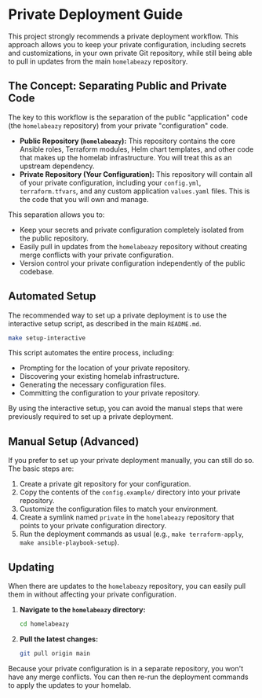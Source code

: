 # Private Deployment Guide

This project strongly recommends a private deployment workflow. This approach allows you to keep your private configuration, including secrets and customizations, in your own private Git repository, while still being able to pull in updates from the main `homelabeazy` repository.

## The Concept: Separating Public and Private Code

The key to this workflow is the separation of the public "application" code (the `homelabeazy` repository) from your private "configuration" code.

*   **Public Repository (`homelabeazy`):** This repository contains the core Ansible roles, Terraform modules, Helm chart templates, and other code that makes up the homelab infrastructure. You will treat this as an upstream dependency.
*   **Private Repository (Your Configuration):** This repository will contain all of your private configuration, including your `config.yml`, `terraform.tfvars`, and any custom application `values.yaml` files. This is the code that you will own and manage.

This separation allows you to:
*   Keep your secrets and private configuration completely isolated from the public repository.
*   Easily pull in updates from the `homelabeazy` repository without creating merge conflicts with your private configuration.
*   Version control your private configuration independently of the public codebase.

## Automated Setup

The recommended way to set up a private deployment is to use the interactive setup script, as described in the main `README.md`.

```bash
make setup-interactive
```

This script automates the entire process, including:
*   Prompting for the location of your private repository.
*   Discovering your existing homelab infrastructure.
*   Generating the necessary configuration files.
*   Committing the configuration to your private repository.

By using the interactive setup, you can avoid the manual steps that were previously required to set up a private deployment.

## Manual Setup (Advanced)

If you prefer to set up your private deployment manually, you can still do so. The basic steps are:
1. Create a private git repository for your configuration.
2. Copy the contents of the `config.example/` directory into your private repository.
3. Customize the configuration files to match your environment.
4. Create a symlink named `private` in the `homelabeazy` repository that points to your private configuration directory.
5. Run the deployment commands as usual (e.g., `make terraform-apply`, `make ansible-playbook-setup`).

## Updating

When there are updates to the `homelabeazy` repository, you can easily pull them in without affecting your private configuration.

1.  **Navigate to the `homelabeazy` directory:**
    ```bash
    cd homelabeazy
    ```

2.  **Pull the latest changes:**
    ```bash
    git pull origin main
    ```

Because your private configuration is in a separate repository, you won't have any merge conflicts. You can then re-run the deployment commands to apply the updates to your homelab.
